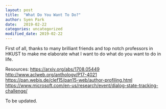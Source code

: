 ```yaml
---
layout: post
title:  "What Do You Want To Do?"
author: Syen Park
date:   2019-02-22
categories: uncategorized
modified_date: 2019-02-22
---
```

First of all, thanks to many brilliant friends and top notch professors in HKUST to make me elaborate what I want to do what do you want to do in life.


Resources:
https://arxiv.org/abs/1708.05449
http://www.aclweb.org/anthology/P17-4021  
https://pan.webis.de/clef15/pan15-web/author-profiling.html  
https://www.microsoft.com/en-us/research/event/dialog-state-tracking-challenge/  


To be updated.
